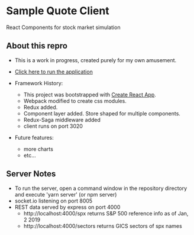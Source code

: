# Sample Quote Client

React Components for stock market simulation

## About this repro
 - This is a work in progress, created purely for my own amusement. 

 - [Click here to run the application](https://orangecat32.github.io/quote-client/)

 - Framework History:
    - This project was bootstrapped with [Create React App](https://github.com/facebook/create-react-app).
    - Webpack modified to create css modules.
    - Redux added.
    - Component layer added. Store shaped for multiple components.
    - Redux-Saga middleware added
    - client runs on port 3020

- Future features: 
    - more charts
    - etc...

## Server Notes
- To run the server, open a command window in the repository directory and execute 'yarn server' (or npm server)
- socket.io listening on port 8005
- REST data served by express on port 4000
  - http://localhost:4000/spx  returns S&P 500 reference info as of Jan, 2 2019
  - http://localhost:4000/sectors  returns GICS sectors of spx names
